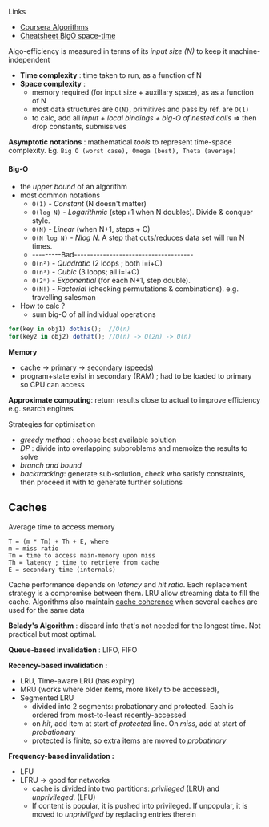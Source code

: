 Links
- [Coursera Algorithms](https://www.coursera.org/specializations/algorithms?action=enroll)
-  [Cheatsheet BigO space-time](https://www.bigocheatsheet.com/)

Algo-efficiency is measured in terms of its *input size (N)* to keep it machine-independent
- **Time complexity** : time taken to run, as a function of N
- **Space complexity** : 
	- memory required (for input size + auxillary space), as as a function of N
	-  most data structures are `O(N)`, primitives and pass by ref. are `O(1)`
	- to calc, add all *input + local bindings + big-O of nested calls* => then drop constants, submissives

**Asymptotic notations** : mathematical *tools* to represent time-space complexity. Eg. `Big O (worst case), Omega (best), Theta (average)`
#### Big-O 
- the *upper bound* of an algorithm
- most common notations 
	- `O(1)` - *Constant* (N doesn't matter)
	- `O(log N)` - *Logarithmic* (step+1 when N doubles). Divide & conquer style.
	- `O(N)` - *Linear* (when N+1, steps + C)
	- `O(N log N)` - *Nlog N*. A step that cuts/reduces data set will run N times.
	- ---------Bad-------------------------------------
	- `O(n²)` - *Quadratic* (2 loops ; both i=i+C)
	- `O(n³)` - *Cubic* (3 loops; all i=i+C)
	- `O(2ⁿ)` - *Exponential* (for each N+1, step double).
	- `O(N!)` - *Factorial* (checking permutations & combinations). e.g. travelling salesman
- How to calc ?
	- sum big-O of all individual operations

```jsx
for(key in obj1) dothis();  //O(n)
for(key2 in obj2) dothat(); //O(n) -> O(2n) -> O(n)
```

**Memory**
- cache -> primary -> secondary (speeds)
- program+state exist in secondary (RAM) ; had to be loaded to primary so CPU can access

**Approximate computing**: return results close to actual to improve efficiency e.g. search engines

Strategies for optimisation
- *greedy method* : choose best available solution
- *DP* : divide into overlapping subproblems and memoize the results to solve
- *branch and bound*
- *backtracking*: generate sub-solution, check who satisfy constraints, then proceed it with to generate further solutions

## Caches

Average time to access memory
```text
T = (m * Tm) + Th + E, where
m = miss ratio 
Tm = time to access main-memory upon miss
Th = latency ; time to retrieve from cache
E = secondary time (internals)
```

Cache performance depends on *latency* and *hit ratio*. Each replacement strategy is a compromise between them. LRU allow streaming data to fill the cache. Algorithms also maintain [cache coherence](https://en.wikipedia.org/wiki/Cache_coherence "Cache coherence") when several caches are used for the same data

**Belady's Algorithm** : discard info that's not needed for the longest time. Not practical but most optimal.

**Queue-based invalidation** : LIFO, FIFO

**Recency-based invalidation :** 
- LRU, Time-aware LRU (has expiry)
- MRU (works where older items, more likely to be accessed), 
- Segmented LRU
	- divided into 2 segments: probationary and protected. Each is ordered from most-to-least recently-accessed
	- on *hit*, add item at start of *protected* line. On *miss*, add at start of *probationary*
	- protected is finite, so extra items are moved to *probatinory*

**Frequency-based invalidation :** 
- LFU
- LFRU -> good for networks
	- cache is divided into two partitions: *privileged* (LRU)  and *unprivileged*. (LFU)
	- If content is popular, it is pushed into privileged. If unpopular, it is moved to *unpriviliged* by replacing entries therein